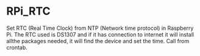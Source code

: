 # RPi_RTC
Set RTC (Real Time Clock) from NTP (Network time protocol) in Raspberry Pi. The RTC used is DS1307 and if it has connection to internet it will install allthe packages needed, it will find the device and set the time. Call from crontab.
